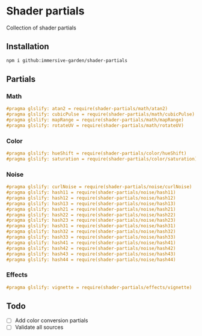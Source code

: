 # Shader partials

Collection of shader partials

## Installation

``` bash
npm i github:immersive-garden/shader-partials
```

## Partials

### Math
``` glsl
#pragma glslify: atan2 = require(shader-partials/math/atan2)
#pragma glslify: cubicPulse = require(shader-partials/math/cubicPulse)
#pragma glslify: mapRange = require(shader-partials/math/mapRange)
#pragma glslify: rotateUV = require(shader-partials/math/rotateUV)
```

### Color
``` glsl
#pragma glslify: hueShift = require(shader-partials/color/hueShift)
#pragma glslify: saturation = require(shader-partials/color/saturation)
```

### Noise
``` glsl
#pragma glslify: curlNoise = require(shader-partials/noise/curlNoise)
#pragma glslify: hash11 = require(shader-partials/noise/hash11)
#pragma glslify: hash12 = require(shader-partials/noise/hash12)
#pragma glslify: hash13 = require(shader-partials/noise/hash13)
#pragma glslify: hash21 = require(shader-partials/noise/hash21)
#pragma glslify: hash22 = require(shader-partials/noise/hash22)
#pragma glslify: hash23 = require(shader-partials/noise/hash23)
#pragma glslify: hash31 = require(shader-partials/noise/hash31)
#pragma glslify: hash32 = require(shader-partials/noise/hash32)
#pragma glslify: hash33 = require(shader-partials/noise/hash33)
#pragma glslify: hash41 = require(shader-partials/noise/hash41)
#pragma glslify: hash42 = require(shader-partials/noise/hash42)
#pragma glslify: hash43 = require(shader-partials/noise/hash43)
#pragma glslify: hash44 = require(shader-partials/noise/hash44)
```

### Effects
``` glsl
#pragma glslify: vignette = require(shader-partials/effects/vignette)
```

## Todo
- [ ] Add color conversion partials
- [ ] Validate all sources